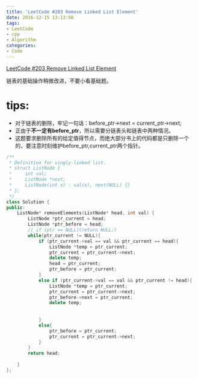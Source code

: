 ```yaml
---
title: 'LeetCode #203 Remove Linked List Element'
date: 2016-12-15 13:13:56
tags:
- LeetCode
- cpp
- Algorithm
categories:
- Code
---
```

[LeetCode #203 Remove Linked List Element](https://leetcode.com/problems/remove-linked-list-elements/)
<!--more-->
链表的基础操作稍微改进，不要小看基础题。
# tips:
* 对于链表的删除，牢记一句话：before_ptr->next = current_ptr->next;
* 正由于**不一定有before_ptr**，所以需要分链表头和链表中两种情况。
* 这题要求删除所有的给定值得节点，而绝大部分书上的代码都是只删除一个的，要注意时刻维护before_ptr,current_ptr两个指针。

```C++
/**
 * Definition for singly-linked list.
 * struct ListNode {
 *     int val;
 *     ListNode *next;
 *     ListNode(int x) : val(x), next(NULL) {}
 * };
 */
class Solution {
public:
    ListNode* removeElements(ListNode* head, int val) {
        ListNode *ptr_current = head;
        ListNode *ptr_before = head;
        // if (ptr == NULL)(return NULL;)
        while(ptr_current != NULL){
            if (ptr_current->val == val && ptr_current == head){
                ListNode *temp = ptr_current;
                ptr_current = ptr_current->next;
                delete temp;
                head = ptr_current;
                ptr_before = ptr_current;
            }
            else if (ptr_current->val == val && ptr_current != head){
                ListNode *temp = ptr_current;
                ptr_current = ptr_current->next;
                ptr_before->next = ptr_current;
                delete temp;
                
                
            }
            else{
                ptr_before = ptr_current;
                ptr_current = ptr_current->next;
            }
        }
        return head;
        
    }
};
```
